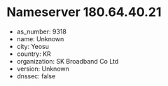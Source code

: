 # Nameserver 180.64.40.21

* as_number: 9318
* name: Unknown
* city: Yeosu
* country: KR
* organization: SK Broadband Co Ltd
* version: Unknown
* dnssec: false
